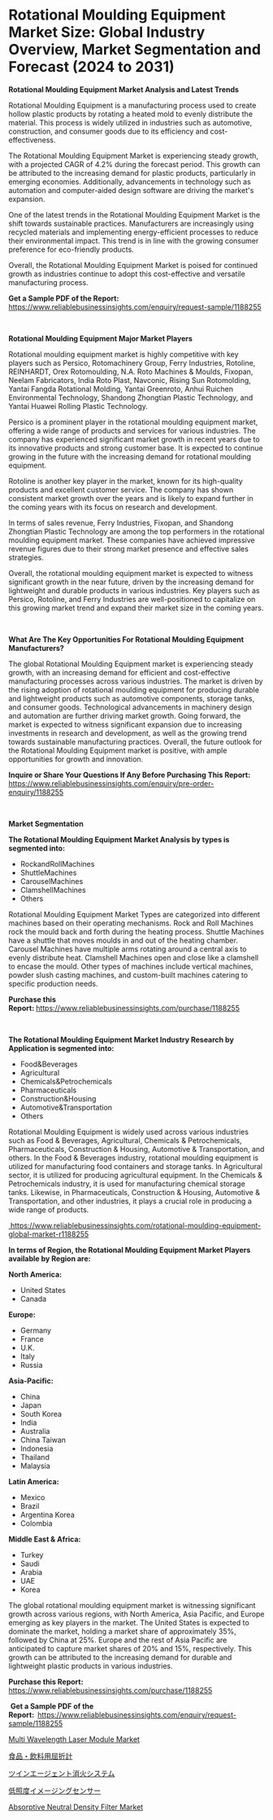 <p><h1>Rotational Moulding Equipment Market Size: Global Industry Overview, Market Segmentation and Forecast (2024 to 2031)</h1></p><p><strong>Rotational Moulding Equipment Market Analysis and Latest Trends</strong></p>
<p><p>Rotational Moulding Equipment is a manufacturing process used to create hollow plastic products by rotating a heated mold to evenly distribute the material. This process is widely utilized in industries such as automotive, construction, and consumer goods due to its efficiency and cost-effectiveness.</p><p>The Rotational Moulding Equipment Market is experiencing steady growth, with a projected CAGR of 4.2% during the forecast period. This growth can be attributed to the increasing demand for plastic products, particularly in emerging economies. Additionally, advancements in technology such as automation and computer-aided design software are driving the market's expansion.</p><p>One of the latest trends in the Rotational Moulding Equipment Market is the shift towards sustainable practices. Manufacturers are increasingly using recycled materials and implementing energy-efficient processes to reduce their environmental impact. This trend is in line with the growing consumer preference for eco-friendly products.</p><p>Overall, the Rotational Moulding Equipment Market is poised for continued growth as industries continue to adopt this cost-effective and versatile manufacturing process.</p></p>
<p><strong>Get a Sample PDF of the Report:&nbsp;</strong> <a href="https://www.reliablebusinessinsights.com/enquiry/request-sample/1188255">https://www.reliablebusinessinsights.com/enquiry/request-sample/1188255</a></p>
<p>&nbsp;</p>
<p><strong>Rotational Moulding Equipment Major Market Players</strong></p>
<p><p>Rotational moulding equipment market is highly competitive with key players such as Persico, Rotomachinery Group, Ferry Industries, Rotoline, REINHARDT, Orex Rotomoulding, N.A. Roto Machines & Moulds, Fixopan, Neelam Fabricators, India Roto Plast, Navconic, Rising Sun Rotomolding, Yantai Fangda Rotational Molding, Yantai Greenroto, Anhui Ruichen Environmental Technology, Shandong Zhongtian Plastic Technology, and Yantai Huawei Rolling Plastic Technology.</p><p>Persico is a prominent player in the rotational moulding equipment market, offering a wide range of products and services for various industries. The company has experienced significant market growth in recent years due to its innovative products and strong customer base. It is expected to continue growing in the future with the increasing demand for rotational moulding equipment.</p><p>Rotoline is another key player in the market, known for its high-quality products and excellent customer service. The company has shown consistent market growth over the years and is likely to expand further in the coming years with its focus on research and development.</p><p>In terms of sales revenue, Ferry Industries, Fixopan, and Shandong Zhongtian Plastic Technology are among the top performers in the rotational moulding equipment market. These companies have achieved impressive revenue figures due to their strong market presence and effective sales strategies.</p><p>Overall, the rotational moulding equipment market is expected to witness significant growth in the near future, driven by the increasing demand for lightweight and durable products in various industries. Key players such as Persico, Rotoline, and Ferry Industries are well-positioned to capitalize on this growing market trend and expand their market size in the coming years.</p></p>
<p>&nbsp;</p>
<p><strong>What Are The Key Opportunities For Rotational Moulding Equipment Manufacturers?</strong></p>
<p><p>The global Rotational Moulding Equipment market is experiencing steady growth, with an increasing demand for efficient and cost-effective manufacturing processes across various industries. The market is driven by the rising adoption of rotational moulding equipment for producing durable and lightweight products such as automotive components, storage tanks, and consumer goods. Technological advancements in machinery design and automation are further driving market growth. Going forward, the market is expected to witness significant expansion due to increasing investments in research and development, as well as the growing trend towards sustainable manufacturing practices. Overall, the future outlook for the Rotational Moulding Equipment market is positive, with ample opportunities for growth and innovation.</p></p>
<p><strong>Inquire or Share Your Questions If Any Before Purchasing This Report:</strong> <a href="https://www.reliablebusinessinsights.com/enquiry/pre-order-enquiry/1188255">https://www.reliablebusinessinsights.com/enquiry/pre-order-enquiry/1188255</a></p>
<p>&nbsp;</p>
<p><strong>Market Segmentation</strong></p>
<p><strong>The Rotational Moulding Equipment Market Analysis by types is segmented into:</strong></p>
<p><ul><li>RockandRollMachines</li><li>ShuttleMachines</li><li>CarouselMachines</li><li>ClamshellMachines</li><li>Others</li></ul></p>
<p><p>Rotational Moulding Equipment Market Types are categorized into different machines based on their operating mechanisms. Rock and Roll Machines rock the mould back and forth during the heating process. Shuttle Machines have a shuttle that moves moulds in and out of the heating chamber. Carousel Machines have multiple arms rotating around a central axis to evenly distribute heat. Clamshell Machines open and close like a clamshell to encase the mould. Other types of machines include vertical machines, powder slush casting machines, and custom-built machines catering to specific production needs.</p></p>
<p><strong>Purchase this Report:&nbsp;</strong><a href="https://www.reliablebusinessinsights.com/purchase/1188255">https://www.reliablebusinessinsights.com/purchase/1188255</a></p>
<p>&nbsp;</p>
<p><strong>The Rotational Moulding Equipment Market Industry Research by Application is segmented into:</strong></p>
<p><ul><li>Food&Beverages</li><li>Agricultural</li><li>Chemicals&Petrochemicals</li><li>Pharmaceuticals</li><li>Construction&Housing</li><li>Automotive&Transportation</li><li>Others</li></ul></p>
<p><p>Rotational Moulding Equipment is widely used across various industries such as Food & Beverages, Agricultural, Chemicals & Petrochemicals, Pharmaceuticals, Construction & Housing, Automotive & Transportation, and others. In the Food & Beverages industry, rotational moulding equipment is utilized for manufacturing food containers and storage tanks. In Agricultural sector, it is utilized for producing agricultural equipment. In the Chemicals & Petrochemicals industry, it is used for manufacturing chemical storage tanks. Likewise, in Pharmaceuticals, Construction & Housing, Automotive & Transportation, and other industries, it plays a crucial role in producing a wide range of products.</p></p>
<p><a href="https://www.reliablebusinessinsights.com/rotational-moulding-equipment-global-market-r1188255">&nbsp;https://www.reliablebusinessinsights.com/rotational-moulding-equipment-global-market-r1188255</a></p>
<p><strong>In terms of Region, the Rotational Moulding Equipment Market Players available by Region are:</strong></p>
<p>
    <p> <strong> North America: </strong>
        <ul>
            <li>United States</li>
            <li>Canada</li>
        </ul>
        </p> 
    <p> <strong> Europe: </strong>
        <ul>
            <li>Germany</li>
            <li>France</li>
            <li>U.K.</li>
            <li>Italy</li>
            <li>Russia</li>
        </ul>
        </p> 
    <p> <strong> Asia-Pacific: </strong>
        <ul>
            <li>China</li>
            <li>Japan</li>
            <li>South Korea</li>
            <li>India</li>
            <li>Australia</li>
            <li>China Taiwan</li>
            <li>Indonesia</li>
            <li>Thailand</li>
            <li>Malaysia</li>
        </ul>
        </p> 
    <p> <strong> Latin America: </strong>
        <ul>
            <li>Mexico</li>
            <li>Brazil</li>
            <li>Argentina Korea</li>
            <li>Colombia</li>
        </ul>
        </p> 
    <p> <strong> Middle East & Africa: </strong>
        <ul>
            <li>Turkey</li>
            <li>Saudi</li>
            <li>Arabia</li>
            <li>UAE</li>
            <li>Korea</li>
        </ul>
    </p>
    </p>
<p><p>The global rotational moulding equipment market is witnessing significant growth across various regions, with North America, Asia Pacific, and Europe emerging as key players in the market. The United States is expected to dominate the market, holding a market share of approximately 35%, followed by China at 25%. Europe and the rest of Asia Pacific are anticipated to capture market shares of 20% and 15%, respectively. This growth can be attributed to the increasing demand for durable and lightweight plastic products in various industries.</p></p>
<p><strong>Purchase this Report: </strong><a href="https://www.reliablebusinessinsights.com/purchase/1188255">https://www.reliablebusinessinsights.com/purchase/1188255</a></p>
<p>&nbsp;<strong>Get a Sample PDF of the Report:&nbsp;&nbsp;</strong><a href="https://www.reliablebusinessinsights.com/enquiry/request-sample/1188255">https://www.reliablebusinessinsights.com/enquiry/request-sample/1188255</a></p>
<p><strong></strong></p>
<p><p><a href="https://github.com/dmmanir420/Market-Research-Report-List-1/blob/main/multi-wavelength-laser-module-market.md">Multi Wavelength Laser Module Market</a></p><p><a href="https://github.com/mreklxf44233/Market-Research-Report-List-2/blob/main/7624611118648.md">食品・飲料用屈折計</a></p><p><a href="https://github.com/cbigkbh02719/Market-Research-Report-List-2/blob/main/2726716118649.md">ツインエージェント消火システム</a></p><p><a href="https://medium.com/@rexkhler2023/%E6%AC%A1%E3%81%AE%E6%96%87%E7%AB%A0%E3%82%92%E6%97%A5%E6%9C%AC%E8%AA%9E%E3%81%AB%E7%BF%BB%E8%A8%B3%E3%81%97%E3%81%BE%E3%81%99-%E3%82%B0%E3%83%AD%E3%83%BC%E3%83%90%E3%83%AB%E4%BD%8E%E5%85%89%E3%83%AC%E3%83%99%E3%83%AB%E6%92%AE%E5%83%8F%E3%82%BB%E3%83%B3%E3%82%B5%E3%83%BC%E5%B8%82%E5%A0%B4%E3%82%BB%E3%82%AF%E3%82%BF%E3%83%BC-%E3%82%BF%E3%82%A4%E3%83%97-%E3%82%A2%E3%83%97%E3%83%AA%E3%82%B1%E3%83%BC%E3%82%B7%E3%83%A7%E3%83%B3-%E5%B8%82%E5%A0%B4%E3%83%97%E3%83%AC%E3%83%BC%E3%83%A4%E3%83%BC%E6%88%A6%E7%95%A5-%E5%9C%B0%E5%9F%9F%E5%88%A5%E6%88%90%E9%95%B7%E3%81%AE%E3%82%A4%E3%83%B3%E3%82%B5%E3%82%A4%E3%83%88-%E3%81%8A%E3%82%88%E3%81%B3%E5%B0%86%E6%9D%A5%E3%81%AE%E4%BA%88%E6%B8%AC-2024%E5%B9%B4-2031%E5%B9%B4-53cb4b597c93">低照度イメージングセンサー</a></p><p><a href="https://github.com/pennyaldbrittonh658/Market-Research-Report-List-1/blob/main/absorptive-neutral-density-filter-market.md">Absorptive Neutral Density Filter Market</a></p></p>